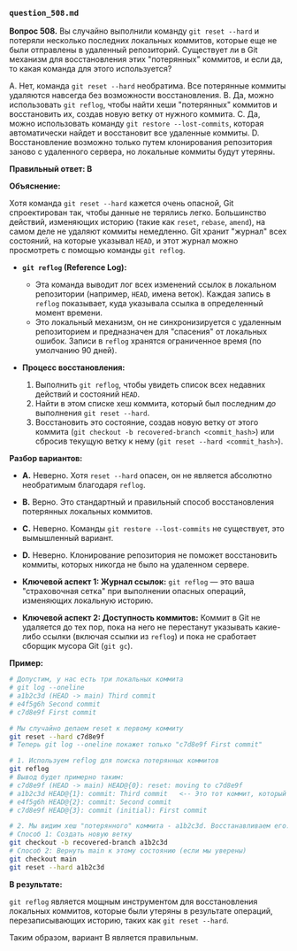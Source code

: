 ### `question_508.md`

**Вопрос 508.** Вы случайно выполнили команду `git reset --hard` и потеряли несколько последних локальных коммитов, которые еще не были отправлены в удаленный репозиторий. Существует ли в Git механизм для восстановления этих "потерянных" коммитов, и если да, то какая команда для этого используется?

A. Нет, команда `git reset --hard` необратима. Все потерянные коммиты удаляются навсегда без возможности восстановления.
B. Да, можно использовать `git reflog`, чтобы найти хеши "потерянных" коммитов и восстановить их, создав новую ветку от нужного коммита.
C. Да, можно использовать команду `git restore --lost-commits`, которая автоматически найдет и восстановит все удаленные коммиты.
D. Восстановление возможно только путем клонирования репозитория заново с удаленного сервера, но локальные коммиты будут утеряны.

**Правильный ответ: B**

**Объяснение:**

Хотя команда `git reset --hard` кажется очень опасной, Git спроектирован так, чтобы данные не терялись легко. Большинство действий, изменяющих историю (такие как `reset`, `rebase`, `amend`), на самом деле не удаляют коммиты немедленно. Git хранит "журнал" всех состояний, на которые указывал `HEAD`, и этот журнал можно просмотреть с помощью команды `git reflog`.

*   **`git reflog` (Reference Log):**
    *   Эта команда выводит лог всех изменений ссылок в локальном репозитории (например, `HEAD`, имена веток). Каждая запись в `reflog` показывает, куда указывала ссылка в определенный момент времени.
    *   Это локальный механизм, он не синхронизируется с удаленным репозиторием и предназначен для "спасения" от локальных ошибок. Записи в `reflog` хранятся ограниченное время (по умолчанию 90 дней).

*   **Процесс восстановления:**
    1.  Выполнить `git reflog`, чтобы увидеть список всех недавних действий и состояний `HEAD`.
    2.  Найти в этом списке хеш коммита, который был последним *до* выполнения `git reset --hard`.
    3.  Восстановить это состояние, создав новую ветку от этого коммита (`git checkout -b recovered-branch <commit_hash>`) или сбросив текущую ветку к нему (`git reset --hard <commit_hash>`).

**Разбор вариантов:**
*   **A.** Неверно. Хотя `reset --hard` опасен, он не является абсолютно необратимым благодаря `reflog`.
*   **B.** Верно. Это стандартный и правильный способ восстановления потерянных локальных коммитов.
*   **C.** Неверно. Команды `git restore --lost-commits` не существует, это вымышленный вариант.
*   **D.** Неверно. Клонирование репозитория не поможет восстановить коммиты, которых никогда не было на удаленном сервере.

*   **Ключевой аспект 1: Журнал ссылок:** `git reflog` — это ваша "страховочная сетка" при выполнении опасных операций, изменяющих локальную историю.
*   **Ключевой аспект 2: Доступность коммитов:** Коммит в Git не удаляется до тех пор, пока на него не перестанут указывать какие-либо ссылки (включая ссылки из `reflog`) и пока не сработает сборщик мусора Git (`git gc`).

**Пример:**

```bash
# Допустим, у нас есть три локальных коммита
# git log --oneline
# a1b2c3d (HEAD -> main) Third commit
# e4f5g6h Second commit
# c7d8e9f First commit

# Мы случайно делаем reset к первому коммиту
git reset --hard c7d8e9f
# Теперь git log --oneline покажет только "c7d8e9f First commit"

# 1. Используем reflog для поиска потерянных коммитов
git reflog
# Вывод будет примерно таким:
# c7d8e9f (HEAD -> main) HEAD@{0}: reset: moving to c7d8e9f
# a1b2c3d HEAD@{1}: commit: Third commit   <-- Это тот коммит, который нам нужен!
# e4f5g6h HEAD@{2}: commit: Second commit
# c7d8e9f HEAD@{3}: commit (initial): First commit

# 2. Мы видим хеш "потерянного" коммита - a1b2c3d. Восстанавливаем его.
# Способ 1: Создать новую ветку
git checkout -b recovered-branch a1b2c3d
# Способ 2: Вернуть main к этому состоянию (если мы уверены)
git checkout main
git reset --hard a1b2c3d
```

**В результате:**

`git reflog` является мощным инструментом для восстановления локальных коммитов, которые были утеряны в результате операций, перезаписывающих историю, таких как `git reset --hard`.

Таким образом, вариант B является правильным.
